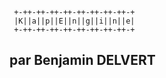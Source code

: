 ```
 +-++-++-++-++-++-++-++-++-+
 |K||a||p||E||n||g||i||n||e|
 +-++-++-++-++-++-++-++-++-+
```                                           
## par Benjamin DELVERT
